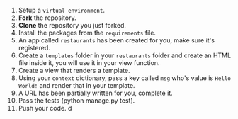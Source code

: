 1. Setup a `virtual environment`.
2. **Fork** the repository.
3. **Clone** the repository you just forked.
4. Install the packages from the `requirements` file.
5. An app called `restaurants` has been created for you, make sure it's registered.
6. Create a `templates` folder in your `restaurants` folder and create an HTML file inside it, you will use it in your view function.
7. Create a view that renders a template.
8. Using your `context` dictionary, pass a key called `msg` who's value is `Hello World!` and render that in your template.
9. A URL has been partially written for you, complete it.
10. Pass the tests (python manage.py test).
11. Push your code.
    d
